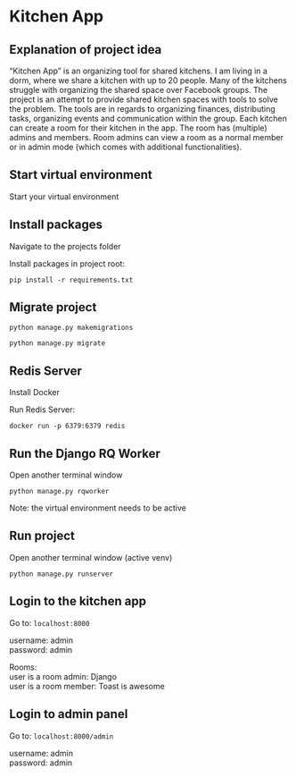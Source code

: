 # Kitchen App

## Explanation of project idea

“Kitchen App” is an organizing tool for shared kitchens. I am living in a dorm, where we share a kitchen with up to 20 people. Many of the kitchens struggle with organizing the shared space over Facebook groups. 
The project is an attempt to provide shared kitchen spaces with tools to solve the problem. The tools are in regards to organizing finances, distributing tasks, organizing events and communication within the group.
Each kitchen can create a room for their kitchen in the app. The room has (multiple) admins and members. Room admins can view a room as a normal member or in admin mode (which comes with additional functionalities).

## Start virtual environment
Start your virtual environment 

## Install packages

Navigate to the projects folder

Install packages in project root:

`pip install -r requirements.txt`

## Migrate project

`python manage.py makemigrations`

`python manage.py migrate`

## Redis Server

Install Docker

Run Redis Server:

`docker run -p 6379:6379 redis`

## Run the Django RQ Worker

Open another terminal window

`python manage.py rqworker`

Note: the virtual environment needs to be active

## Run project

Open another terminal window (active venv)

`python manage.py runserver`

## Login to the kitchen app

Go to: `localhost:8000`

username: admin <br />
password: admin

Rooms: <br />
user is a room admin: Django  <br />
user is a room member: Toast is awesome

## Login to admin panel

Go to: `localhost:8000/admin`

username: admin <br />
password: admin

